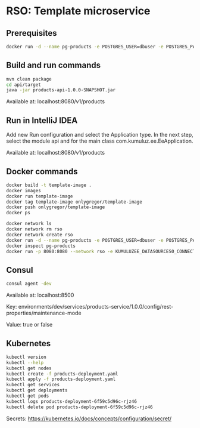 # RSO: Template microservice

## Prerequisites

```bash
docker run -d --name pg-products -e POSTGRES_USER=dbuser -e POSTGRES_PASSWORD=postgres -e POSTGRES_DB=products -p 5433:5432 postgres:13
```

## Build and run commands
```bash
mvn clean package
cd api/target
java -jar products-api-1.0.0-SNAPSHOT.jar
```
Available at: localhost:8080/v1/products

## Run in IntelliJ IDEA
Add new Run configuration and select the Application type. In the next step, select the module api and for the main class com.kumuluz.ee.EeApplication.

Available at: localhost:8080/v1/products

## Docker commands
```bash
docker build -t template-image .   
docker images
docker run template-image    
docker tag template-image onlygregor/template-image   
docker push onlygregor/template-image
docker ps
```

```bash
docker network ls  
docker network rm rso
docker network create rso
docker run -d --name pg-products -e POSTGRES_USER=dbuser -e POSTGRES_PASSWORD=postgres -e POSTGRES_DB=products -p 5432:5432 --network rso postgres:13
docker inspect pg-products
docker run -p 8080:8080 --network rso -e KUMULUZEE_DATASOURCES0_CONNECTIONURL=jdbc:postgresql://pg-products:5432/products onlygregor/template-image:2022-11-14-12-45-13
```

## Consul
```bash
consul agent -dev
```
Available at: localhost:8500

Key: environments/dev/services/products-service/1.0.0/config/rest-properties/maintenance-mode

Value: true or false

## Kubernetes
```bash
kubectl version
kubectl --help
kubectl get nodes
kubectl create -f products-deployment.yaml 
kubectl apply -f products-deployment.yaml 
kubectl get services 
kubectl get deployments
kubectl get pods
kubectl logs products-deployment-6f59c5d96c-rjz46
kubectl delete pod products-deployment-6f59c5d96c-rjz46
```
Secrets: https://kubernetes.io/docs/concepts/configuration/secret/

